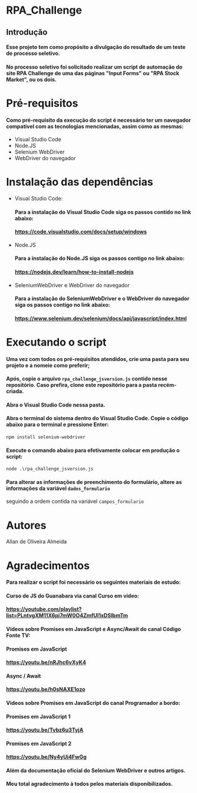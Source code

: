 # RPA_Challenge



## Introdução
#### Esse projeto tem como propósito a divulgação do resultado de um teste de processo seletivo.
#### No processo seletivo foi solicitado realizar um script de automação do site RPA Challenge de uma das páginas "Input Forms" ou "RPA Stock Market", ou os dois.



# Pré-requisitos
#### Como pré-requisito da execução do script é necessário ter um navegador compatível com as tecnologias mencionadas, assim como as mesmas: 

* Visual Studio Code
* Node.JS
* Selenium WebDriver
* WebDriver do navegador



# Instalação das dependências

* Visual Studio Code: 
  #### Para a instalação do Visual Studio Code siga os passos contido no link abaixo: 
  #### https://code.visualstudio.com/docs/setup/windows
  
* Node.JS
  #### Para a instalação do Node.JS siga os passos contigo no link abaixo: 
  #### https://nodejs.dev/learn/how-to-install-nodejs
  
* SeleniumWebDriver e WebDriver do navegador 
  #### Para a instalação do SeleniumWebDriver e o WebDriver do navegador siga os passos contigo no link abaixo: 
  #### https://www.selenium.dev/selenium/docs/api/javascript/index.html
  

# Executando o script
#### Uma vez com todos os pré-requisitos atendidos, crie uma pasta para seu projeto e a nomeie como preferir;
#### Após, copie o arquivo ``` rpa_challenge_jsversion.js ``` contido nesse repositório. Caso prefira, clone este repositório para a pasta recém-criada.
#### Abra o Visual Studio Code nessa pasta.
#### Abra o terminal do sistema dentro do Visual Studio Code. Copie o código abaixo para o terminal e pressione Enter:
``` npm install selenium-webdriver ```
#### Execute o comando abaixo para efetivamente colocar em produção o script: 
``` node .\rpa_challenge_jsversion.js ```
#### Para alterar as informações de preenchimento do formulário, altere as informações da variável ``` dados_formulario ``` 
seguindo a ordem contida na variável  ``` campos_formulario ``` 



# Autores
Allan de Oliveira Almeida



# Agradecimentos
#### Para realizar o script foi necessário os seguintes materiais de estudo: 

#### Curso de JS do Guanabara via canal Curso em vídeo:
#### https://youtube.com/playlist?list=PLntvgXM11X6pi7mW0O4ZmfUI1xDSIbmTm

#### Vídeos sobre Promises em JavaScript e Async/Await do canal Código Fonte TV:
#### Promises em JavaScript 
#### https://youtu.be/nRJhc6vXyK4
#### Async / Await
#### https://youtu.be/h0sNAXE1ozo

#### Videos sobre Promises em JavaScript do canal Programador a bordo: 
#### Promises em JavaScript 1
#### https://youtu.be/Tvbz6u3TyjA
#### Promises em JavaScript 2
#### https://youtu.be/Ny4yUi4FwGg

#### Além da documentação oficial do Selenium WebDriver e outros artigos.

#### Meu total agradecimento à todos pelos materiais disponibilizados.

